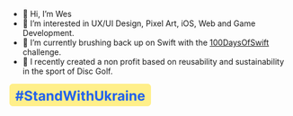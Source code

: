 - 👋 Hi, I’m Wes
- 👀 I’m interested in UX/UI Design, Pixel Art, iOS, Web and Game Development.
- 🦄 I’m currently brushing back up on Swift with the [100DaysOfSwift](https://www.hackingwithswift.com/100) challenge.
- 🌟 I recently created a non profit based on reusability and sustainability in the sport of Disc Golf.

[![Stand With Ukraine](https://raw.githubusercontent.com/vshymanskyy/StandWithUkraine/main/badges/StandWithUkraine.svg)](https://stand-with-ukraine.pp.ua)

<!---
shirkx/shirkx is a ✨ special ✨ repository because its `README.md` (this file) appears on your GitHub profile.
You can click the Preview link to take a look at your changes.
--->
